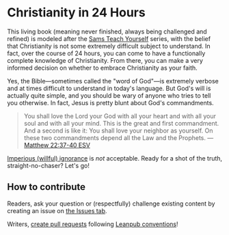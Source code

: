 # Christianity in 24 Hours

This living book (meaning never finished, always being challenged and refined) is modeled after the [Sams Teach Yourself][1] series, with the belief that Christianity is not some extremely difficult subject to understand. In fact, over the course of 24 hours, you can come to have a functionally complete knowledge of Christianity. From there, you can make a very informed decision on whether to embrace Christianity as your faith.

Yes, the Bible—sometimes called the "word of God"—is extremely verbose and at times difficult to understand in today's language. But God's will is actually quite simple, and you should be wary of anyone who tries to tell you otherwise. In fact, Jesus is pretty blunt about God's commandments.

> You shall love the Lord your God with all your heart and with all your soul and with all your mind. This is the great and first commandment. And a second is like it: You shall love your neighbor as yourself. On these two commandments depend all the Law and the Prophets.
— [Matthew 22:37-40 ESV][2]

[Imperious (willful) ignorance][3] is _not_ acceptable. Ready for a shot of the truth, straight-no-chaser? Let's go!

[1]: http://www.informit.com/imprint/series_detail.aspx?st=61327
[2]: https://www.esv.org/Matthew+22/
[3]: http://themelios.thegospelcoalition.org/article/the-art-of-imperious-ignorance

## How to contribute

Readers, ask your question or (respectfully) challenge existing content by creating an issue on [the Issues tab][4].

Writers, [create pull requests][5] following [Leanpub conventions][6]!

[4]: https://guides.github.com/features/issues/
[5]: https://opensource.guide/how-to-contribute/
[6]: https://leanpub.com/help/getting_started_sync_github
